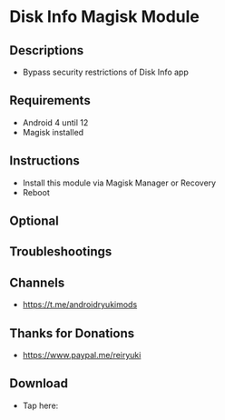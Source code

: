 # Disk Info Magisk Module

## Descriptions
- Bypass security restrictions of Disk Info app

## Requirements
- Android 4 until 12
- Magisk installed

## Instructions
- Install this module via Magisk Manager or Recovery
- Reboot

## Optional

## Troubleshootings

## Channels
- https://t.me/androidryukimods

## Thanks for Donations
- https://www.paypal.me/reiryuki

## Download
- Tap here: 
